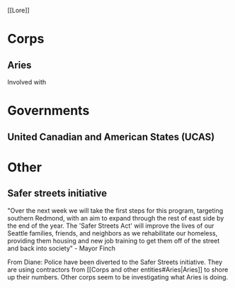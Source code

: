 [[Lore]]

# Corps
## Aries
Involved with

# Governments
## United Canadian and American States (UCAS)

# Other
## Safer streets initiative
"Over the next week we will take the first steps for this program, targeting southern Redmond, with an aim to expand through the rest of east side by the end of the year. The 'Safer Streets Act' will improve the lives of our Seattle families, friends, and neighbors as we rehabilitate our homeless, providing them housing and new job training to get them off of the street and back into society" - Mayor Finch

From Diane: Police have been diverted to the Safer Streets initiative. They are using contractors from [[Corps and other entities#Aries|Aries]] to shore up their numbers. Other corps seem to be investigating what Aries is doing.